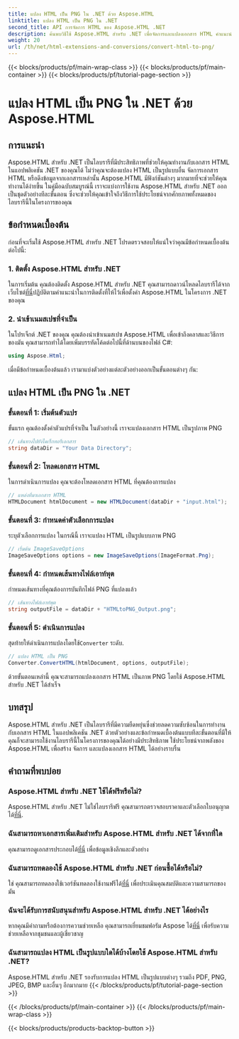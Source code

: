 ```yaml
---
title: แปลง HTML เป็น PNG ใน .NET ด้วย Aspose.HTML
linktitle: แปลง HTML เป็น PNG ใน .NET
second_title: API การจัดการ HTML ของ Aspose.HTML .NET
description: ค้นพบวิธีใช้ Aspose.HTML สำหรับ .NET เพื่อจัดการและแปลงเอกสาร HTML คำแนะนำทีละขั้นตอนสำหรับการพัฒนา .NET ที่มีประสิทธิภาพ
weight: 20
url: /th/net/html-extensions-and-conversions/convert-html-to-png/
---
```


{{< blocks/products/pf/main-wrap-class >}}
{{< blocks/products/pf/main-container >}}
{{< blocks/products/pf/tutorial-page-section >}}

# แปลง HTML เป็น PNG ใน .NET ด้วย Aspose.HTML


## การแนะนำ

Aspose.HTML สำหรับ .NET เป็นไลบรารีที่มีประสิทธิภาพที่ช่วยให้คุณทำงานกับเอกสาร HTML ในแอปพลิเคชัน .NET ของคุณได้ ไม่ว่าคุณจะต้องแปลง HTML เป็นรูปแบบอื่น จัดการเอกสาร HTML หรือดึงข้อมูลจากเอกสารเหล่านั้น Aspose.HTML มีฟังก์ชันต่างๆ มากมายที่จะช่วยให้คุณทำงานได้ง่ายขึ้น ในคู่มือฉบับสมบูรณ์นี้ เราจะแบ่งการใช้งาน Aspose.HTML สำหรับ .NET ออกเป็นชุดตัวอย่างทีละขั้นตอน ซึ่งจะช่วยให้คุณเข้าใจถึงวิธีการใช้ประโยชน์จากศักยภาพทั้งหมดของไลบรารีนี้ในโครงการของคุณ

## ข้อกำหนดเบื้องต้น

ก่อนที่จะเริ่มใช้ Aspose.HTML สำหรับ .NET โปรดตรวจสอบให้แน่ใจว่าคุณมีข้อกำหนดเบื้องต้นต่อไปนี้:

### 1. ติดตั้ง Aspose.HTML สำหรับ .NET

 ในการเริ่มต้น คุณต้องติดตั้ง Aspose.HTML สำหรับ .NET คุณสามารถดาวน์โหลดไลบรารีได้จากเว็บไซต์[ที่นี่](https://releases.aspose.com/html/net/)ปฏิบัติตามคำแนะนำในการติดตั้งที่ให้ไว้เพื่อตั้งค่า Aspose.HTML ในโครงการ .NET ของคุณ

### 2. นำเข้าเนมสเปซที่จำเป็น

ในโปรเจ็กต์ .NET ของคุณ คุณต้องนำเข้าเนมสเปซ Aspose.HTML เพื่อเข้าถึงคลาสและวิธีการของมัน คุณสามารถทำได้โดยเพิ่มบรรทัดโค้ดต่อไปนี้ที่ด้านบนของไฟล์ C#:

```csharp
using Aspose.Html;
```

เมื่อมีข้อกำหนดเบื้องต้นแล้ว เรามาแบ่งตัวอย่างแต่ละตัวอย่างออกเป็นขั้นตอนต่างๆ กัน:

## แปลง HTML เป็น PNG ใน .NET

### ขั้นตอนที่ 1: เริ่มต้นตัวแปร

ขั้นแรก คุณต้องตั้งค่าตัวแปรที่จำเป็น ในตัวอย่างนี้ เราจะแปลงเอกสาร HTML เป็นรูปภาพ PNG

```csharp
// เส้นทางไปยังไดเร็กทอรีเอกสาร
string dataDir = "Your Data Directory";
```

### ขั้นตอนที่ 2: โหลดเอกสาร HTML

ในการดำเนินการแปลง คุณจะต้องโหลดเอกสาร HTML ที่คุณต้องการแปลง 

```csharp
// แหล่งที่มาเอกสาร HTML
HTMLDocument htmlDocument = new HTMLDocument(dataDir + "input.html");
```

### ขั้นตอนที่ 3: กำหนดค่าตัวเลือกการแปลง

ระบุตัวเลือกการแปลง ในกรณีนี้ เราจะแปลง HTML เป็นรูปแบบภาพ PNG

```csharp
// เริ่มต้น ImageSaveOptions
ImageSaveOptions options = new ImageSaveOptions(ImageFormat.Png);
```

### ขั้นตอนที่ 4: กำหนดเส้นทางไฟล์เอาท์พุต

กำหนดเส้นทางที่คุณต้องการบันทึกไฟล์ PNG ที่แปลงแล้ว

```csharp
// เส้นทางไฟล์เอาท์พุต
string outputFile = dataDir + "HTMLtoPNG_Output.png";
```

### ขั้นตอนที่ 5: ดำเนินการแปลง

 สุดท้ายให้ดำเนินการแปลงโดยใช้`Converter` ระดับ.

```csharp
// แปลง HTML เป็น PNG
Converter.ConvertHTML(htmlDocument, options, outputFile);
```

ด้วยขั้นตอนเหล่านี้ คุณจะสามารถแปลงเอกสาร HTML เป็นภาพ PNG โดยใช้ Aspose.HTML สำหรับ .NET ได้สำเร็จ

## บทสรุป

Aspose.HTML สำหรับ .NET เป็นไลบรารีที่มีความยืดหยุ่นซึ่งช่วยลดความซับซ้อนในการทำงานกับเอกสาร HTML ในแอปพลิเคชัน .NET ด้วยตัวอย่างและข้อกำหนดเบื้องต้นแบบทีละขั้นตอนที่มีให้ คุณก็จะสามารถใช้งานไลบรารีนี้ในโครงการของคุณได้อย่างมีประสิทธิภาพ ใช้ประโยชน์จากพลังของ Aspose.HTML เพื่อสร้าง จัดการ และแปลงเอกสาร HTML ได้อย่างราบรื่น

## คำถามที่พบบ่อย

### Aspose.HTML สำหรับ .NET ใช้ได้ฟรีหรือไม่?
 Aspose.HTML สำหรับ .NET ไม่ใช่ไลบรารีฟรี คุณสามารถตรวจสอบราคาและตัวเลือกใบอนุญาตได้[ที่นี่](https://purchase.aspose.com/buy).

### ฉันสามารถหาเอกสารเพิ่มเติมสำหรับ Aspose.HTML สำหรับ .NET ได้จากที่ใด
 คุณสามารถดูเอกสารประกอบได้[ที่นี่](https://reference.aspose.com/html/net/) เพื่อข้อมูลเชิงลึกและตัวอย่าง

### ฉันสามารถทดลองใช้ Aspose.HTML สำหรับ .NET ก่อนซื้อได้หรือไม่?
 ใช่ คุณสามารถทดลองใช้เวอร์ชันทดลองใช้งานฟรีได้[ที่นี่](https://releases.aspose.com/) เพื่อประเมินคุณสมบัติและความสามารถของมัน

### ฉันจะได้รับการสนับสนุนสำหรับ Aspose.HTML สำหรับ .NET ได้อย่างไร
 หากคุณมีคำถามหรือต้องการความช่วยเหลือ คุณสามารถเยี่ยมชมฟอรัม Aspose ได้[ที่นี่](https://forum.aspose.com/) เพื่อรับความช่วยเหลือจากชุมชนและผู้เชี่ยวชาญ

### ฉันสามารถแปลง HTML เป็นรูปแบบใดได้บ้างโดยใช้ Aspose.HTML สำหรับ .NET?
Aspose.HTML สำหรับ .NET รองรับการแปลง HTML เป็นรูปแบบต่างๆ รวมถึง PDF, PNG, JPEG, BMP และอื่นๆ อีกมากมาย
{{< /blocks/products/pf/tutorial-page-section >}}

{{< /blocks/products/pf/main-container >}}
{{< /blocks/products/pf/main-wrap-class >}}

{{< blocks/products/products-backtop-button >}}
